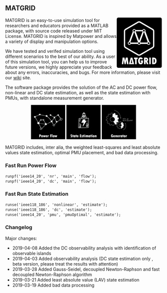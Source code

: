 ## MATGRID


<a href="https://github.com/mcosovic/MATGRID/wiki/MATGRID"><img align="right" width="145" src="/doc/figures/logo.png" /></a>

MATGRID is an easy-to-use simulation tool for researchers and educators provided as a MATLAB package, with source code released under MIT License. MATGRID is inspired by Matpower and allows a variety of display and manipulation options.

We have tested and verifed simulation tool using different scenarios to the best of our ability. As a user of this simulation tool, you can help us to improve future versions, we highly appreciate your feedback about any errors, inaccuracies, and bugs. For more information, please visit our [wiki](https://github.com/mcosovic/MATGRID/wiki/MATGRID) site.

The software package provides the solution of the AC and DC power flow, non-linear and DC state estimation, as well as the state estimation with PMUs, with standalone measurement generator.

<p align="middle"><a href="https://github.com/mcosovic/MATGRID/wiki/Power-Flow" itemprop="contentUrl" data-size="600x400"> <img src="/doc/figures/modulepf.png" width="110"></a> <a href="https://github.com/mcosovic/MATGRID/wiki/State-Estimation" itemprop="contentUrl" data-size="600x400"> <img src="/doc/figures/modulese.png" width="110"></a> <a href="https://github.com/mcosovic/MATGRID/wiki/Measurement-Generator" itemprop="contentUrl" data-size="600x400"> <img src="/doc/figures/modulemg.png" width="110"></a></p>
  
MATGRID includes, inter alia, the weighted least-squares and least absolute values state estimation, optimal PMU placement, and bad data processing.  
  
###  Fast Run Power Flow
```
runpf('ieee14_20', 'nr', 'main', 'flow');
runpf('ieee14_20', 'dc', 'main', 'flow');
```

###  Fast Run State Estimation
```
runse('ieee118_186', 'nonlinear', 'estimate');
runse('ieee118_186', 'dc', 'estimate');
runse('ieee14_20', 'pmu', 'pmuOptimal', 'estimate');
```

###  Changelog
Major changes:
- 2019-04-08 Added the DC observability analysis with identification of observable islands
- 2019-04-03 Added observability analysis (DC state estimation only , beta version, please treat the results with attention)
- 2019-03-28 Added Gauss-Seidel, decoupled Newton-Raphson and fast decoupled Newton-Raphson algorithm
- 2019-03-21 Added least absolute value (LAV) state estimation
- 2019-03-19 Added bad data processing
